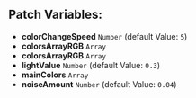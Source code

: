 ## Patch Variables:

* __colorChangeSpeed__ ```Number``` (default Value: `5`)
* __colorsArrayRGB__ ```Array```
* __colorsArrayRGB__ ```Array```
* __lightValue__ ```Number``` (default Value: `0.3`)
* __mainColors__ ```Array```
* __noiseAmount__ ```Number``` (default Value: `0.04`)

